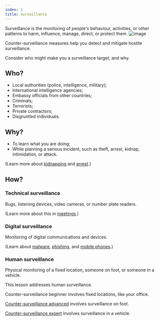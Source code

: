 ```yaml
---
index: 1
title: Surveillance
---
```

Surveillance is the monitoring of people's behaviour, activities, or other patterns to harm, influence, manage, direct, or protect them.
![image](surveillance1.png)

Counter-surveillance measures help you detect and mitigate hostile surveillance.

Consider who might make you a surveillance target, and why.  

## Who?

*   Local authorities (police, intelligence, military);
*   International intelligence agencies;
*	Embassy officials from other countries;
*   Criminals;
*   Terrorists;
*   Private contractors;
*   Disgruntled individuals. 

## Why?

*	To learn what you are doing;
*	While planning a serious incident, such as theft, arrest, kidnap, intimidation, or attack.

(Learn more about [kidnapping](umbrella://lesson/kidnapping/0) and [arrest](umbrella://lesson/arrests).)

## How? 

### Technical surveillance

Bugs, listening devices, video cameras, or number plate readers.

(Learn more about this in [meetings](umbrella://lesson/meetings).)

### Digital surveillance 

Monitoring of digital communications and devices.

(Learn about [malware](umbrella://lesson/malware/0), [phishing](umbrella://lesson/phishing), and [mobile phones](umbrella://lesson/mobile-phones).)

### Human surveillance

Physical monitoring of a fixed location, someone on foot, or someone in a vehicle.

This lesson addresses human surveillance.

Counter-surveillance beginner involves fixed locations, like your office. 

[Counter-surveillance advanced](umbrella://lesson/counter_surveillance/1) involves surveillance on foot.

[Counter-surveillance expert](umbrella://lesson/counter_surveillance/2) involves surveillance in a vehicle.
